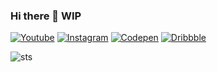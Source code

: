 ### Hi there 👋 WIP

[![Youtube](https://img.shields.io/badge/YouTube-FF0000?style=for-the-badge&logo=youtube&logoColor=white)](https://www.youtube.com/c/BizuDesign)
[![Instagram](https://img.shields.io/badge/Instagram-E4405F?style=for-the-badge&logo=instagram&logoColor=white)](https://instagram.com/lucasfads)
[![Codepen](https://img.shields.io/badge/Codepen-000000?style=for-the-badge&logo=codepen&logoColor=white)](https://codepen.io/lucasfads)
[![Dribbble](https://img.shields.io/badge/Dribbble-EA4C89?style=for-the-badge&logo=dribbble&logoColor=white)](https://dribbble.com/LucasFAdS)

![sts](https://badge42.herokuapp.com/api/stats/lucafern?privacyEmail=true&darkmode=false&cursus=Basecamp)


<!--
**lucasfads/lucasfads** is a ✨ _special_ ✨ repository because its `README.md` (this file) appears on your GitHub profile.

Here are some ideas to get you started:

- 🔭 I’m currently working on ...
- 🌱 I’m currently learning ...
- 👯 I’m looking to collaborate on ...
- 🤔 I’m looking for help with ...
- 💬 Ask me about ...
- 📫 How to reach me: ...
- 😄 Pronouns: ...
- ⚡ Fun fact: ...
-->
